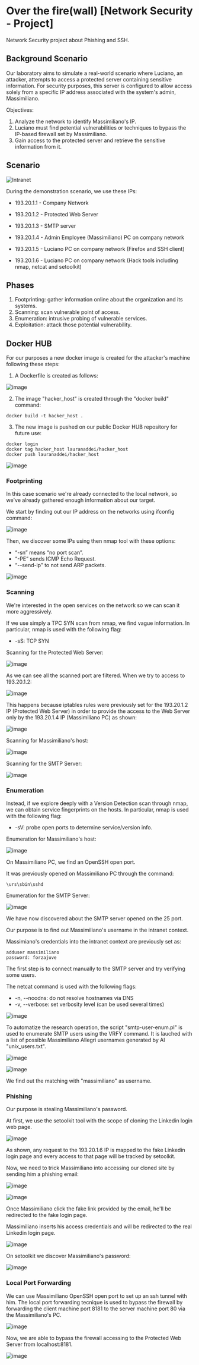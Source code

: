 # Over the fire(wall) [Network Security - Project]

Network Security project about Phishing and SSH.

## Background Scenario

Our laboratory aims to simulate a real-world scenario where Luciano, an attacker, attempts to access a protected server containing sensitive information. For security purposes, this server is configured to allow access solely from a specific IP address associated with the system's admin, Massimiliano.

Objectives:

1. Analyze the network to identify Massimiliano's IP.
2. Luciano must find potential vulnerabilities or techniques to bypass the IP-based firewall set by Massimiliano.
3. Gain access to the protected server and retrieve the sensitive information from it.

## Scenario 
![Intranet](https://github.com/LauraNaddei/NS-Project/blob/main/images/intranet.png)


During the demonstration scenario, we use these IPs:

- 193.20.1.1 - Company Network

- 193.20.1.2 - Protected Web Server

- 193.20.1.3 - SMTP server

- 193.20.1.4 - Admin Employee (Massimiliano) PC on company network

- 193.20.1.5 - Luciano PC on company network (Firefox and SSH client)

- 193.20.1.6 - Luciano PC on company network (Hack tools including nmap, netcat and setoolkit)
  
## Phases
1. Footprinting: gather information online about the organization and its systems.
2. Scanning: scan vulnerable point of access.
3. Enumeration: intrusive probing of vulnerable services.
4. Exploitation: attack those potential vulnerability.

## Docker HUB
For our purposes a new docker image is created for the attacker's machine following these steps: 

1. A Dockerfile is created as follows:

![image](https://github.com/LauraNaddei/NS-Project/blob/main/images/DockerFile.png)

2. The image "hacker_host" is created through the "docker build" command:
   
```
docker build -t hacker_host .
```

3. The new image is pushed on our public Docker HUB repository for future use:
   
```
docker login
docker tag hacker_host lauranaddei/hacker_host
docker push lauranaddei/hacker_host
```

![image](https://github.com/LauraNaddei/NS-Project/blob/main/images/DockerHUB.png)

### Footprinting

In this case scenario we're already connected to the local network, so we've already gathered enough information about our target.

We start by finding out our IP address on the networks using ifconfig command:

![image](https://github.com/LauraNaddei/NS-Project/blob/main/hacker_ifconfig.png)

Then, we discover some IPs using then nmap tool with these options:

- “-sn” means “no port scan”.
- “-PE” sends ICMP Echo Request.
- “--send-ip” to not send ARP packets.

![image](https://github.com/LauraNaddei/NS-Project/blob/main/images/footprinting.png)

### Scanning
We're interested in the open services on the network so we can scan it more aggressively.

If we use simply a TPC SYN scan from nmap, we find vague information. In particular, nmap is used with the following flag:
- -sS: TCP SYN

Scanning for the Protected Web Server:

![image](https://github.com/LauraNaddei/NS-Project/blob/main/images/scanning_protected_server.png)

As we can see all the scanned port are filtered.
When we try to access to 193.20.1.2:

![image](https://github.com/LauraNaddei/NS-Project/blob/main/images/denied_access.png)

This happens because iptables rules were previously set for the 193.20.1.2 IP (Protected Web Server) in order to provide the access to the Web Server only by the 193.20.1.4 IP (Massimiliano PC) as shown:

![image](https://github.com/LauraNaddei/NS-Project/blob/main/images/IPtables_setting.png)

Scanning for Massimiliano's host:

![image](https://github.com/LauraNaddei/NS-Project/blob/main/images/scanning_Massimiliano.png)

Scanning for the SMTP Server:

![image](https://github.com/LauraNaddei/NS-Project/blob/main/images/scanning_SMTP.png)

### Enumeration
Instead, if we explore deeply with a Version Detection scan through nmap, we can obtain service fingerprints on the hosts.
In particular, nmap is used with the following flag:
- -sV: probe open ports to determine service/version info.

Enumeration for Massimiliano's host:

![image](https://github.com/LauraNaddei/NS-Project/blob/main/images/enumeration_Massimiliano.png)

On Massimiliano PC, we find an OpenSSH open port.

It was previously opened on Massimiliano PC through the command:

```
\urs\sbin\sshd
```

Enumeration for the SMTP Server:

![image](https://github.com/LauraNaddei/NS-Project/blob/main/images/enumeration_SMTP.png)

We have now discovered about the SMTP server opened on the 25 port.

Our purpose is to find out Massimiliano's username in the intranet context.

Massimiano's credentials into the intranet context are previously set as:

```
adduser massimiliano
password: forzajuve
```

The first step is to connect manually to the SMTP server and try verifying some users.

The netcat command is used with the following flags:
- -n, --noodns: do not resolve hostnames via DNS
- -v, --verbose: set verbosity level (can be used several times)

![image](https://github.com/LauraNaddei/NS-Project/blob/main/images/netcat(SMTP).png)  

To automatize the research operation, the script "smtp-user-enum.pl" is used to enumerate SMTP users using the VRFY command. It is lauched with a list of possible Massimiliano Allegri usernames generated by AI "unix_users.txt".

![image](https://github.com/LauraNaddei/NS-Project/blob/main/images/unix_user.txt.png)

![image](https://github.com/LauraNaddei/NS-Project/blob/main/images/Script+VRFY.png)

We find out the matching with "massimiliano" as username.

### Phishing

Our purpose is stealing Massimiliano's password. 

At first, we use the setoolkit tool with the scope of cloning the Linkedin login web page.

![image](https://github.com/LauraNaddei/NS-Project/blob/main/images/setoolkit.png)

As shown, any request to the 193.20.1.6 IP is mapped to the fake Linkedin login page and every access to that page will be tracked by setoolkit.

Now, we need to trick Massimiliano into accessing our cloned site by sending him a phishing email:

![image](https://github.com/LauraNaddei/NS-Project/blob/main/images/mail_phishing.png)

![image](https://github.com/LauraNaddei/NS-Project/blob/main/images/phishing_link.png)

Once Massimiliano click the fake link provided by the email, he'll be redirected to the fake login page.

Massimiliano inserts his access credentials and will be redirected to the real Linkedin login page.

![image](https://github.com/LauraNaddei/NS-Project/blob/main/images/Linkedin_fake_page.png)

On setoolkit we discover Massimiliano's password:

![image](https://github.com/LauraNaddei/NS-Project/blob/main/images/credentials_stealing.png)

### Local Port Forwarding

We can use Massimiliano OpenSSH open port to set up an ssh tunnel with him. 
The local port forwarding tecnique is used to bypass the firewall by forwarding the client machine port 8181 to the server machine port 80 via the Massimiliano's PC.

![image](https://github.com/LauraNaddei/NS-Project/blob/main/images/LocalPortForwarding.png)

Now, we are able to bypass the firewall accessing to the Protected Web Server from localhost:8181.

![image](https://github.com/LauraNaddei/NS-Project/blob/main/images/BypassFirewall.png)





